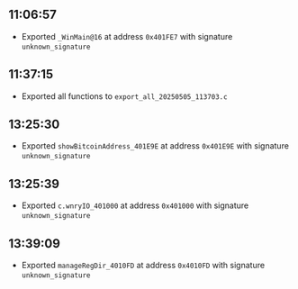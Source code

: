 
## 11:06:57
- Exported `_WinMain@16` at address `0x401FE7` with signature `unknown_signature`

## 11:37:15
- Exported all functions to `export_all_20250505_113703.c`

## 13:25:30
- Exported `showBitcoinAddress_401E9E` at address `0x401E9E` with signature `unknown_signature`

## 13:25:39
- Exported `c.wnryIO_401000` at address `0x401000` with signature `unknown_signature`

## 13:39:09
- Exported `manageRegDir_4010FD` at address `0x4010FD` with signature `unknown_signature`
